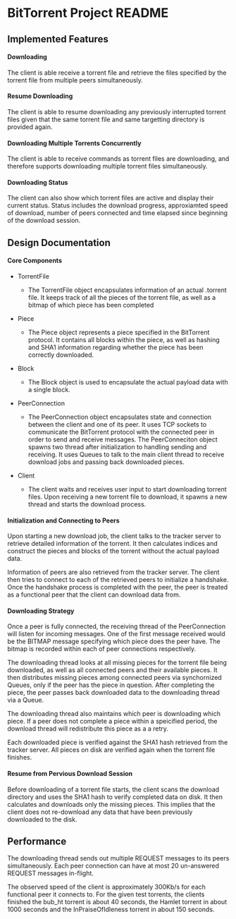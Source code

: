 # BitTorrent Project README

## Implemented Features

#### Downloading
The client is able receive a torrent file and retrieve the files specified by the torrent file from multiple peers simultaneously.

#### Resume Downloading
The client is able to resume downloading any previously interrupted torrent files given that the same torrent file and same targetting directory is provided again.

#### Downloading Multiple Torrents Concurrently
The client is able to receive commands as torrent files are downloading, and therefore supports downloading multiple torrent files simultaneously.

#### Downloading Status
The client can also show which torrent files are active and display their current status. Status includes the download progress, approxiamted speed of download, number of peers connected and time elapsed since beginning of the download session.


## Design Documentation

#### Core Components
- TorrentFile
    * The TorrentFile object encapsulates information of an actual .torrent file. It keeps track of all the pieces of the torrent file, as well as a bitmap of which piece has been completed

- Piece
    * The Piece object represents a piece specified in the BitTorrent protocol. It contains all blocks within the piece, as well as hashing and SHA1 information regarding whether the piece has been correctly downloaded.

- Block
    * The Block object is used to encapsulate the actual payload data with a single block.

- PeerConnection
    * The PeerConnection object encapsulates state and connection between the client and one of its peer. It uses TCP sockets to communicate the BitTorrent protocol with the connected peer in order to send and receive messages. The PeerConneciton object spawns two thread after initialization to handling sending and receiving. It uses Queues to talk to the main client thread to receive download jobs and passing back downloaded pieces.

- Client
    * The client waits and receives user input to start downloading torrent files. Upon receiving a new torrent file to download, it spawns a new thread and starts the download process.

#### Initialization and Connecting to Peers
Upon starting a new download job, the client talks to the tracker server to retrieve detailed information of the torrent. It then calculates indices and construct the pieces and blocks of the torrent without the actual payload data.

Information of peers are also retrieved from the tracker server. The client then tries to connect to each of the retrieved peers to initialize a handshake. Once the handshake process is completed with the peer, the peer is treated as a functional peer that the client can download data from.

#### Downloading Strategy
Once a peer is fully connected, the receiving thread of the PeerConnection will listen for incoming messages. One of the first message received would be the BITMAP message specifying which piece does the peer have. The bitmap is recorded within each of peer connections respectively.

The downloading thread looks at all missing pieces for the torrent file being downloaded, as well as all connected peers and their available pieces. It then distributes missing pieces among connected peers via synchornized Queues, only if the peer has the piece in question. After completing the piece, the peer passes back downloaded data to the downloading thread via a Queue.

The downloading thread also maintains which peer is downloading which piece. If a peer does not complete a piece within a speicified period, the download thread will redistribute this piece as a a retry.

Each downloaded piece is verified against the SHA1 hash retrieved from the tracker server. All pieces on disk are verified again when the torrent file finishes.

#### Resume from Pervious Download Session
Before downloading of a torrent file starts, the client scans the download directory and uses the SHA1 hash to verify completed data on disk. It then calculates and downloads only the missing pieces. This implies that the client does not re-download any data that have been previously downloaded to the disk.

## Performance
The downloading thread sends out multiple REQUEST messages to its peers simultaneously. Each peer connection can have at most 20 un-answered REQUEST messages in-flight.

The observed speed of the client is approximately 300Kb/s for each functional peer it connects to. For the given test torrents, the clients finished the bub_ht torrent is about 40 seconds, the Hamlet torrent in about 1000 seconds and the InPraiseOfIdleness torrent in about 150 seconds.
